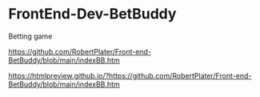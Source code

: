 # FrontEnd-Dev-BetBuddy
Betting game

https://github.com/RobertPlater/Front-end-BetBuddy/blob/main/indexBB.htm

https://htmlpreview.github.io/?https://github.com/RobertPlater/Front-end-BetBuddy/blob/main/indexBB.htm
